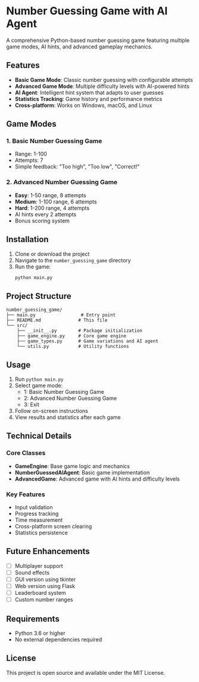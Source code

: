 # Number Guessing Game with AI Agent

A comprehensive Python-based number guessing game featuring multiple game modes, AI hints, and advanced gameplay mechanics.

## Features

- **Basic Game Mode**: Classic number guessing with configurable attempts
- **Advanced Game Mode**: Multiple difficulty levels with AI-powered hints
- **AI Agent**: Intelligent hint system that adapts to user guesses
- **Statistics Tracking**: Game history and performance metrics
- **Cross-platform**: Works on Windows, macOS, and Linux

## Game Modes

### 1. Basic Number Guessing Game
- Range: 1-100
- Attempts: 7
- Simple feedback: "Too high", "Too low", "Correct!"

### 2. Advanced Number Guessing Game
- **Easy**: 1-50 range, 8 attempts
- **Medium**: 1-100 range, 6 attempts
- **Hard**: 1-200 range, 4 attempts
- AI hints every 2 attempts
- Bonus scoring system

## Installation

1. Clone or download the project
2. Navigate to the `number_guessing_game` directory
3. Run the game:
   ```bash
   python main.py
   ```

## Project Structure

```
number_guessing_game/
├── main.py                 # Entry point
├── README.md              # This file
└── src/
    ├── __init__.py        # Package initialization
    ├── game_engine.py     # Core game engine
    ├── game_types.py      # Game variations and AI agent
    └── utils.py           # Utility functions
```

## Usage

1. Run `python main.py`
2. Select game mode:
   - 1: Basic Number Guessing Game
   - 2: Advanced Number Guessing Game
   - 3: Exit
3. Follow on-screen instructions
4. View results and statistics after each game

## Technical Details

### Core Classes

- **GameEngine**: Base game logic and mechanics
- **NumberGuessedAIAgent**: Basic game implementation
- **AdvancedGame**: Advanced game with AI hints and difficulty levels

### Key Features

- Input validation
- Progress tracking
- Time measurement
- Cross-platform screen clearing
- Statistics persistence

## Future Enhancements

- [ ] Multiplayer support
- [ ] Sound effects
- [ ] GUI version using tkinter
- [ ] Web version using Flask
- [ ] Leaderboard system
- [ ] Custom number ranges

## Requirements

- Python 3.6 or higher
- No external dependencies required

## License

This project is open source and available under the MIT License.
